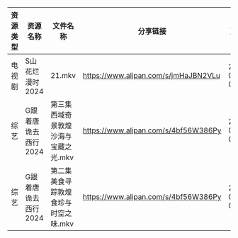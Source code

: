 | 资源类型 | 资源名称         | 文件名称                 | 分享链接                                 | 更新时间                |
| ---- | ------------ | -------------------- | ------------------------------------ | ------------------- |
| 电视剧  | S山花烂漫时2024   | 21.mkv               | https://www.alipan.com/s/jmHaJBN2VLu | 2024-09-26 00:07:49 |
| 综艺   | G跟着唐诡去西行2024 | 第三集西域奇景敦煌沙海与宝藏之光.mkv | https://www.alipan.com/s/4bf56W386Py | 2024-09-26 00:09:15 |
| 综艺   | G跟着唐诡去西行2024 | 第二集美食寻踪敦煌食珍与时空之味.mkv | https://www.alipan.com/s/4bf56W386Py | 2024-09-26 00:09:14 |

